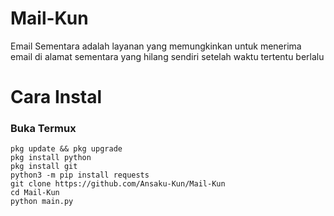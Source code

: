 # Mail-Kun
Email Sementara adalah layanan yang memungkinkan untuk menerima email di alamat sementara yang hilang sendiri setelah waktu tertentu berlalu

# Cara Instal
### Buka Termux
```
pkg update && pkg upgrade
pkg install python
pkg install git
python3 -m pip install requests
git clone https://github.com/Ansaku-Kun/Mail-Kun
cd Mail-Kun
python main.py
```
